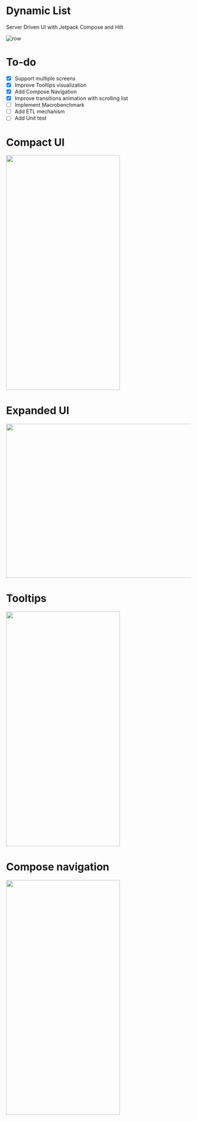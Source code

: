 # Dynamic List
 Server Driven UI with Jetpack Compose and Hilt
 
 ![row](https://user-images.githubusercontent.com/7097754/169336238-335db542-3178-4834-951d-0eb7d0cbbfac.png)
 
 # To-do
 - [x] Support multiple screens
 - [x] Improve Tooltips visualization
 - [x] Add Compose Navigation
 - [x] Improve transitions animation with scrolling list
 - [ ] Implement Macrobenchmark
 - [ ] Add ETL mechanism
 - [ ] Add Unit test

# Compact UI
<img src="https://user-images.githubusercontent.com/7097754/169329171-a83cac1f-c107-4706-954b-f033a7ec1b19.gif" width="310" height="640"/>

# Expanded UI
<img src="https://user-images.githubusercontent.com/7097754/169624940-c8d91a61-0b99-4df9-95de-73d03fc60d7e.png" width="640" height="420"/>

# Tooltips
<img src="https://user-images.githubusercontent.com/7097754/171674583-5a0a60f7-4b60-498b-a1ae-69fc4f1d5fa1.gif" width="310" height="640"/>

# Compose navigation
<img src="https://user-images.githubusercontent.com/7097754/175155143-5bdd5833-4fb3-48c7-95c7-2ccbd1880366.gif" width="310" height="640"/>
